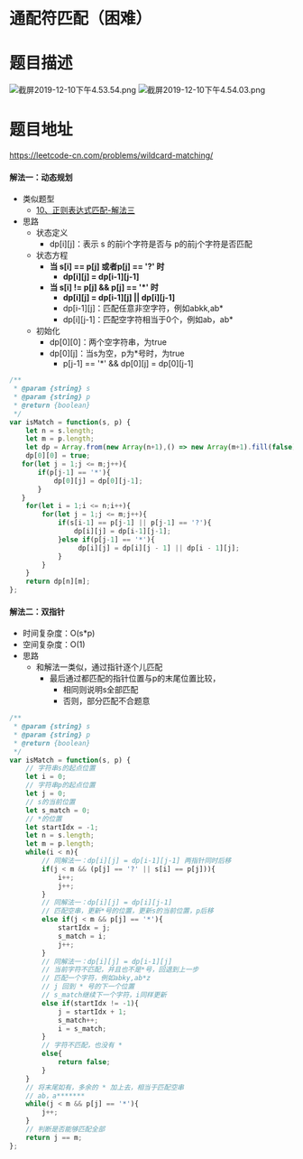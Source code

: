 # 通配符匹配（困难）
# 题目描述
![截屏2019-12-10下午4.53.54.png](https://pic.leetcode-cn.com/ae8969f3ed499ac1ecca0c6cb41dd1fb9afb57c68235c7a1f1c5a383dcbf4dc1-%E6%88%AA%E5%B1%8F2019-12-10%E4%B8%8B%E5%8D%884.53.54.png)
![截屏2019-12-10下午4.54.03.png](https://pic.leetcode-cn.com/fec65ed871321845f37a8de651f2615c5a9c68e5ec0be1308143e43de146b1f3-%E6%88%AA%E5%B1%8F2019-12-10%E4%B8%8B%E5%8D%884.54.03.png)
# 题目地址
<https://leetcode-cn.com/problems/wildcard-matching/>
#### 解法一：动态规划
+ 类似题型
  + [10、正则表达式匹配-解法三](https://leetcode-cn.com/problems/regular-expression-matching/solution/10-zheng-ze-biao-da-shi-pi-pei-jiang-ti-jie-fu-zhi/)
+ 思路
  + 状态定义
    + dp[i][j]：表示 s 的前i个字符是否与 p的前j个字符是否匹配
  + 状态方程
    + **当 s[i] == p[j] 或者p[j] == '?' 时**
      + **dp[i][j] = dp[i-1][j-1]**
    + **当 s[i] != p[j] && p[j] == '*' 时**
      + **dp[i][j] = dp[i-1][j] || dp[i][j-1]**
      + dp[i-1][j]：匹配任意非空字符，例如abkk,ab*
      + dp[i][j-1]：匹配空字符相当于0个，例如ab，ab*
  + 初始化
    + dp[0][0]：两个空字符串，为true
    + dp[0][j]：当s为空，p为*号时，为true
      + p[j-1] == '*' && dp[0][j] = dp[0][j-1]
```javascript
/**
 * @param {string} s
 * @param {string} p
 * @return {boolean}
 */
var isMatch = function(s, p) {
    let n = s.length;
    let m = p.length;
    let dp = Array.from(new Array(n+1),() => new Array(m+1).fill(false));
    dp[0][0] = true;
   for(let j = 1;j <= m;j++){
       if(p[j-1] == '*'){
           dp[0][j] = dp[0][j-1];
       }
   }
    for(let i = 1;i <= n;i++){
        for(let j = 1;j <= m;j++){
            if(s[i-1] == p[j-1] || p[j-1] == '?'){
                dp[i][j] = dp[i-1][j-1];
            }else if(p[j-1] == '*'){
                 dp[i][j] = dp[i][j - 1] || dp[i - 1][j];
            }
        }
    }
    return dp[n][m];
};
```
#### 解法二：双指针
+ 时间复杂度：O(s*p)
+ 空间复杂度：O(1)
+ 思路
  + 和解法一类似，通过指针逐个儿匹配
    + 最后通过都匹配的指针位置与p的末尾位置比较，
      + 相同则说明s全部匹配
      + 否则，部分匹配不合题意
```javascript
/**
 * @param {string} s
 * @param {string} p
 * @return {boolean}
 */
var isMatch = function(s, p) {
    // 字符串s的起点位置
    let i = 0;
    // 字符串p的起点位置
    let j = 0;
    // s的当前位置
    let s_match = 0;
    // *的位置
    let startIdx = -1;
    let n = s.length;
    let m = p.length;
    while(i < n){
        // 同解法一：dp[i][j] = dp[i-1][j-1] 两指针同时后移
        if(j < m && (p[j] == '?' || s[i] == p[j])){
            i++;
            j++;
        }
        // 同解法一：dp[i][j] = dp[i][j-1] 
        // 匹配空串，更新*号的位置，更新s的当前位置，p后移
        else if(j < m && p[j] == '*'){
            startIdx = j;
            s_match = i;
            j++;
        }
        // 同解法一：dp[i][j] = dp[i-1][j]
        // 当前字符不匹配，并且也不是*号，回退到上一步
        // 匹配一个字符，例如abky,ab*z
        // j 回到 * 号的下一个位置
        // s_match继续下一个字符，i同样更新
        else if(startIdx != -1){
            j = startIdx + 1;
            s_match++;
            i = s_match;
        }
        // 字符不匹配，也没有 * 
        else{
            return false;
        }
    }
    // 将末尾如有，多余的 * 加上去，相当于匹配空串
    // ab，a*******
    while(j < m && p[j] == '*'){
        j++;
    }
    // 判断是否能够匹配全部 
    return j == m;
};
```